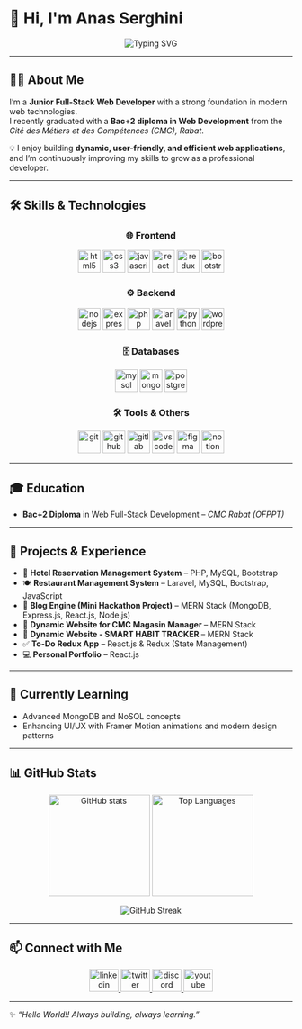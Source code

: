 # 👋 Hi, I'm Anas Serghini  

<p align="center">
  <img src="https://readme-typing-svg.demolab.com?font=Fira+Code&pause=1000&color=2A86CB&width=435&lines=Junior+Full-Stack+Web+Developer;Always+learning+new+things;Passionate+about+clean+code+%26+design" alt="Typing SVG" />
</p>

---

## 🧑‍💻 About Me  

I’m a **Junior Full-Stack Web Developer** with a strong foundation in modern web technologies.  
I recently graduated with a **Bac+2 diploma in Web Development** from the *Cité des Métiers et des Compétences (CMC), Rabat*.  

💡 I enjoy building **dynamic, user-friendly, and efficient web applications**, and I’m continuously improving my skills to grow as a professional developer.  

---

## 🛠️ Skills & Technologies  

<div align="center">

### 🌐 Frontend
<img src="https://cdn.jsdelivr.net/gh/devicons/devicon/icons/html5/html5-original.svg" height="40" alt="html5" />
<img src="https://cdn.jsdelivr.net/gh/devicons/devicon/icons/css3/css3-original.svg" height="40" alt="css3" />
<img src="https://cdn.jsdelivr.net/gh/devicons/devicon/icons/javascript/javascript-original.svg" height="40" alt="javascript" />
<img src="https://cdn.jsdelivr.net/gh/devicons/devicon/icons/react/react-original.svg" height="40" alt="react" />
<img src="https://cdn.jsdelivr.net/gh/devicons/devicon/icons/redux/redux-original.svg" height="40" alt="redux" />
<img src="https://cdn.jsdelivr.net/gh/devicons/devicon/icons/bootstrap/bootstrap-original.svg" height="40" alt="bootstrap" />

### ⚙️ Backend
<img src="https://cdn.jsdelivr.net/gh/devicons/devicon/icons/nodejs/nodejs-original.svg" height="40" alt="nodejs" />
<img src="https://cdn.jsdelivr.net/gh/devicons/devicon/icons/express/express-original.svg" height="40" alt="express" />
<img src="https://cdn.jsdelivr.net/gh/devicons/devicon/icons/php/php-original.svg" height="40" alt="php" />
<img src="https://cdn.jsdelivr.net/gh/devicons/devicon/icons/laravel/laravel-original.svg" height="40" alt="laravel" />
<img src="https://cdn.jsdelivr.net/gh/devicons/devicon/icons/python/python-original.svg" height="40" alt="python" />
<img src="https://cdn.jsdelivr.net/gh/devicons/devicon/icons/wordpress/wordpress-original.svg" height="40" alt="wordpress logo"  />

### 🗄️ Databases
<img src="https://cdn.jsdelivr.net/gh/devicons/devicon/icons/mysql/mysql-original.svg" height="40" alt="mysql" />
<img src="https://cdn.jsdelivr.net/gh/devicons/devicon/icons/mongodb/mongodb-original.svg" height="40" alt="mongodb" />
<img src="https://cdn.jsdelivr.net/gh/devicons/devicon/icons/postgresql/postgresql-original.svg" height="40" alt="postgresql" />

### 🛠 Tools & Others
<img src="https://cdn.jsdelivr.net/gh/devicons/devicon/icons/git/git-original.svg" height="40" alt="git" />
<img src="https://cdn.jsdelivr.net/gh/devicons/devicon/icons/github/github-original.svg" height="40" alt="github" />
<img src="https://cdn.jsdelivr.net/gh/devicons/devicon/icons/gitlab/gitlab-original.svg" height="40" alt="gitlab" />
<img src="https://cdn.jsdelivr.net/gh/devicons/devicon/icons/vscode/vscode-original.svg" height="40" alt="vscode" />
<img src="https://cdn.jsdelivr.net/gh/devicons/devicon/icons/figma/figma-original.svg" height="40" alt="figma" />
<img src="https://cdn.jsdelivr.net/gh/devicons/devicon/icons/notion/notion-original.svg" height="40" alt="notion" />

</div>

---

## 🎓 Education  

- **Bac+2 Diploma** in Web Full-Stack Development – *CMC Rabat (OFPPT)*  

---

## 🚀 Projects & Experience  

- 🏨 **Hotel Reservation Management System** – PHP, MySQL, Bootstrap  
- 🍽 **Restaurant Management System** – Laravel, MySQL, Bootstrap, JavaScript  
- 📝 **Blog Engine (Mini Hackathon Project)** – MERN Stack (MongoDB, Express.js, React.js, Node.js)  
- 🛒 **Dynamic Website for CMC Magasin Manager** – MERN Stack
- 🛒 **Dynamic Website - SMART HABIT TRACKER** – MERN Stack
- ✅ **To-Do Redux App** – React.js & Redux (State Management)  
- 💻 **Personal Portfolio** – React.js  

---

## 🌱 Currently Learning  

- Advanced MongoDB and NoSQL concepts  
- Enhancing UI/UX with Framer Motion animations and modern design patterns  

---

## 📊 GitHub Stats  

<p align="center">
  <img src="https://github-readme-stats.vercel.app/api?username=anastania&show_icons=true&theme=tokyonight" alt="GitHub stats" height="180" />
  <img src="https://github-readme-stats.vercel.app/api/top-langs/?username=anastania&layout=compact&theme=tokyonight" alt="Top Languages" height="180" />
</p>

<p align="center">
  <img src="https://github-readme-streak-stats.herokuapp.com/?user=anastania&theme=tokyonight" alt="GitHub Streak" />
</p>

---

## 📫 Connect with Me  

<div align="center">
  <a href="https://www.linkedin.com/in/anas-serghini-" target="_blank">
    <img src="https://raw.githubusercontent.com/maurodesouza/profile-readme-generator/master/src/assets/icons/social/linkedin/default.svg" width="52" height="40" alt="linkedin" />
  </a>
  <a href="https://twitter.com/" target="_blank">
    <img src="https://raw.githubusercontent.com/maurodesouza/profile-readme-generator/master/src/assets/icons/social/twitter/default.svg" width="52" height="40" alt="twitter" />
  </a>
  <a href="https://discord.com/" target="_blank">
    <img src="https://raw.githubusercontent.com/maurodesouza/profile-readme-generator/master/src/assets/icons/social/discord/default.svg" width="52" height="40" alt="discord" />
  </a>
  <a href="https://youtube.com/" target="_blank">
    <img src="https://raw.githubusercontent.com/maurodesouza/profile-readme-generator/master/src/assets/icons/social/youtube/default.svg" width="52" height="40" alt="youtube" />
  </a>
</div>

---

✨ *“Hello World!! Always building, always learning.”*  
